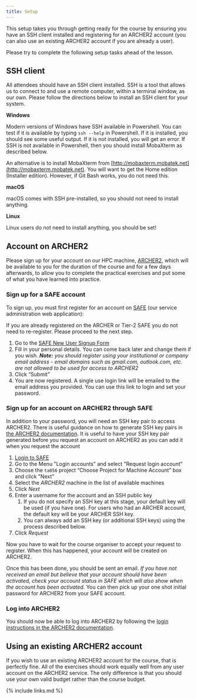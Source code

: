 ```yaml
---
title: Setup
---
```


This setup takes you through getting ready for the course by ensuring you have an SSH client installed and registering for an ARCHER2 account (you can also use an existing ARCHER2 account if you are already a user).

Please try to complete the following setup tasks ahead of the lesson. 

## SSH client

All attendees should have an SSH client installed.
SSH is a tool that allows us to connect to and use a remote computer, within a terminal window, as our own.
Please follow the directions below to install an SSH client for your system.

**Windows**

Modern versions of Windows have SSH available in Powershell. You can test if it is available by typing `ssh --help` in Powershell. If it is
installed, you should see some useful output. If it is not installed, you will get an error. If SSH is not available in Powershell, then
you should install MobaXterm as described below.

An alternative is to install MobaXterm from [http://mobaxterm.mobatek.net](http://mobaxterm.mobatek.net). You will want to get the Home edition (Installer edition). However, if Git Bash works, you do not need this.

**macOS**

macOS comes with SSH pre-installed, so you should not need to install anything.

**Linux**

Linux users do not need to install anything, you should be set!

## Account on ARCHER2

Please sign up for your account on our HPC machine, [ARCHER2](https://www.archer2.ac.uk/), which will be available to
you for the duration of the course and for a few days afterwards, to allow you to
complete the practical exercises and put some of what you have learned into practice.

### Sign up for a SAFE account

To sign up, you must first register for an account on [SAFE](https://safe.epcc.ed.ac.uk/) (our service administration web application):

If you are already registered on the ARCHER or Tier-2 SAFE you do not need to re-register. Please proceed to the next step.

1. Go to the [SAFE New User Signup Form](https://safe.epcc.ed.ac.uk/signup.jsp)
2. Fill in your personal details. You can come back later and change them if you wish. _**Note:** you should register using your institutional or company email address - email domains such as gmail.com, outlook.com, etc. are not allowed to be used for access to ARCHER2_
3. Click “Submit”
4. You are now registered. A single use login link will be emailed to the email address you provided. You can use this link to login and set your password.

### Sign up for an account on ARCHER2 through SAFE

In addition to your password, you will need an SSH key pair to access ARCHER2. There is useful guidance on how
to generate SSH key pairs in [the ARCHER2 documentation](https://docs.archer2.ac.uk/user-guide/connecting/#ssh-key-pairs).
It is useful to have your SSH key pair generated before you request an account on ARCHER2 as you can add it when 
you request the account

1. [Login to SAFE](https://safe.epcc.ed.ac.uk)
2. Go to the Menu "Login accounts" and select "Request login account"
3. Choose the `ta056` project “Choose Project for Machine Account” box and click "Next"
4.  Select the *ARCHER2* machine in the list of available machines
5.  Click *Next*
6.  Enter a username for the account and an SSH public
    key
    1.  If you do not specify an SSH key at this stage, your default
        key will be used (if you have one). For users who had an ARCHER
        account, the default key will be your ARCHER SSH key.
    2.  You can always add an SSH key (or additional SSH keys) using
        the process described below.
7.  Click *Request*

Now you have to wait for the course organiser to accept your request to register. When this has happened, your account will be created on ARCHER2.

Once this has been done, you should be sent an email. _If you have not received an email but believe that your account should have been activated, check your account status in SAFE which will also show when the account has been activated._ You can then pick up your one shot initial password for ARCHER2 from your SAFE account.

### Log into ARCHER2

You should now be able to log into ARCHER2 by following the [login instructions in the ARCHER2 documentation](https://docs.archer2.ac.uk/user-guide/connecting/#ssh-clients).

## Using an existing ARCHER2 account

If you wish to use an existing ARCHER2 account for the course, that is perfectly fine. All of the exercises should work equally well from any user account on the ARCHER2 service. The only difference is that you should use your own valid budget rather than the course budget.


{% include links.md %}

